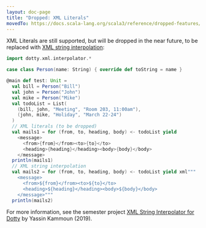 ```yaml
---
layout: doc-page
title: "Dropped: XML Literals"
movedTo: https://docs.scala-lang.org/scala3/reference/dropped-features/xml.html
---
```


XML Literals are still supported, but will be dropped in the near future, to
be replaced with [XML string interpolation](https://github.com/lampepfl/xml-interpolator):

```scala
import dotty.xml.interpolator.*

case class Person(name: String) { override def toString = name }

@main def test: Unit =
  val bill = Person("Bill")
  val john = Person("John")
  val mike = Person("Mike")
  val todoList = List(
    (bill, john, "Meeting", "Room 203, 11:00am"),
    (john, mike, "Holiday", "March 22-24")
  )
  // XML literals (to be dropped)
  val mails1 = for (from, to, heading, body) <- todoList yield
    <message>
      <from>{from}</from><to>{to}</to>
      <heading>{heading}</heading><body>{body}</body>
    </message>
  println(mails1)
  // XML string interpolation
  val mails2 = for (from, to, heading, body) <- todoList yield xml"""
    <message>
      <from>${from}</from><to>${to}</to>
      <heading>${heading}</heading><body>${body}</body>
    </message>"""
  println(mails2)
```

For more information, see the semester project [XML String Interpolator for Dotty](https://infoscience.epfl.ch/record/267527) by Yassin Kammoun (2019).
